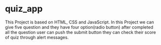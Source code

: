 # quiz_app
This Project is based on HTML, CSS and JavaScript. In this Project we can give five question and they have four option(radio button) after completed all the question user can push the submit button they can check their score of quiz through alert messages.
